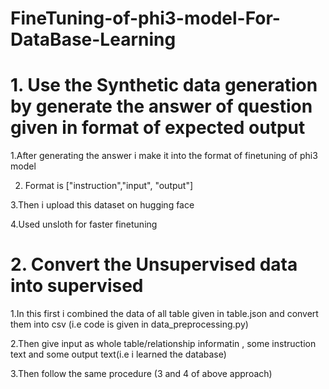# FineTuning-of-phi3-model-For-DataBase-Learning


# 1. Use the Synthetic data generation by generate the answer of question given  in format of expected output
1.After generating the answer i make it into the format of finetuning of phi3 model

2. Format is ["instruction","input", "output"]

3.Then i upload this dataset on hugging face 

4.Used unsloth for faster finetuning

# 2. Convert the Unsupervised data into supervised 
1.In this first i combined the data of all table given in table.json and convert them into csv (i.e code is given in data_preprocessing.py)

2.Then give input as whole table/relationship informatin , some instruction text and some output text(i.e i learned the database)

3.Then follow the same procedure (3 and 4 of above approach)

